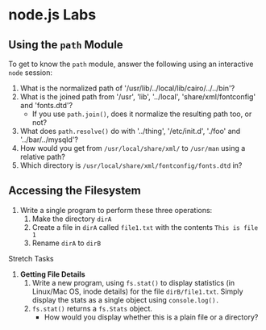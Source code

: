 # node.js Labs


## Using the `path` Module

To get to know the `path` module, answer the following using an interactive `node` session:

1. What is the normalized path of '/usr/lib/../local/lib/cairo/../../bin'?
1. What is the joined path from '/usr', 'lib', '../local', 'share/xml/fontconfig' and 'fonts.dtd'?
    - If you use `path.join()`, does it normalize the resulting path too, or not?
1. What does `path.resolve()` do with '../thing', '/etc/init.d', './foo' and '../bar/../mysqld'?
1. How would you get from `/usr/local/share/xml/` to `/usr/man` using a relative path?
1. Which directory is `/usr/local/share/xml/fontconfig/fonts.dtd` in?


## Accessing the Filesystem

1. Write a single program to perform these three operations:
    1. Make the directory `dirA`
    2. Create a file in `dirA` called `file1.txt` with the contents `This is file 1`
    3. Rename `dirA` to `dirB`

Stretch Tasks

1. __Getting File Details__
   1. Write a new program, using `fs.stat()` to display statistics (in Linux/Mac OS,
      inode details) for the file `dirB/file1.txt`.
      Simply display the stats as a single object using `console.log().`
   2. `fs.stat()` returns a `fs.Stats` object.
      - How would you display whether this is a plain file or a directory?


